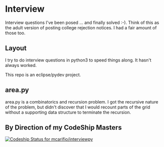 # Interview

Interview questions I've been posed ... and finally solved :-). Think of this as the adult version of posting college
rejection notices. I had a fair amount of those too.

## Layout

I try to do interview questions in python3 to speed things along. It hasn't always worked.

This repo is an eclipse/pydev project.

## area.py

area.py is a combinatorics and recursion problem. I got the recursive nature of the problem, but didn't discover 
that I would recount parts of the grid without a supporting data structure to terminate the recursion.

## By Direction of my CodeShip Masters

[ ![Codeship Status for mcarifio/interviewpy](https://codeship.com/projects/b24b3a60-605d-0132-5208-2696ea524dd6/status)](https://codeship.com/projects/51629)